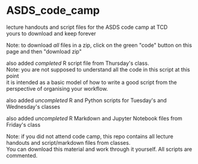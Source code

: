 # ASDS_code_camp
lecture handouts and script files for the ASDS code camp at TCD \
yours to download and keep forever 

Note: to download *all* files in a zip, click on the green "code" button on this page and then "download zip"

also added *completed* R script file from Thursday's class. \
Note: you are not supposed to understand all the code in this script at this point\
it is intended as a basic model of how to write a good script from the perspective of organising your workflow.

also added *uncompleted* R and Python scripts for Tuesday's and Wednesday's classes 

also added *uncompleted* R Markdown and Jupyter Notebook files from Friday's class

Note: if you did not attend code camp, this repo contains all lecture handouts and script/markdown files from classes.\
You can download this material and work through it yourself. All scripts are commented.
